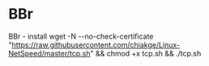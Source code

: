 # BBr
BBr - install
wget -N --no-check-certificate "https://raw.githubusercontent.com/chiakge/Linux-NetSpeed/master/tcp.sh" && chmod +x tcp.sh && ./tcp.sh
